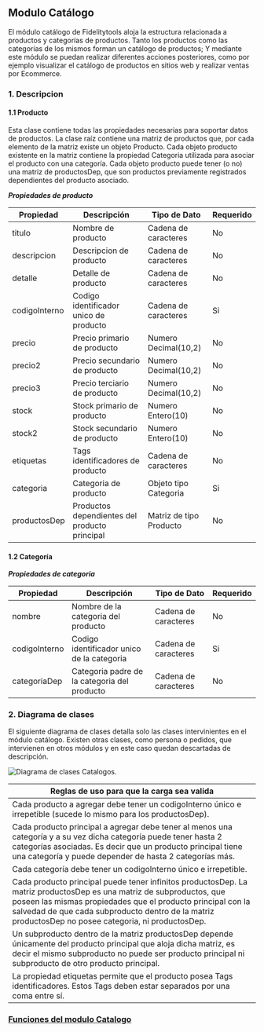 ## Modulo Catálogo
El módulo catálogo de Fidelitytools aloja la estructura relacionada a productos y categorías de
productos. Tanto los productos como las categorías de los mismos forman un catálogo de productos; Y
mediante este módulo se puedan realizar diferentes acciones posteriores, como por ejemplo visualizar el
catálogo de productos en sitios web y realizar ventas por Ecommerce.

### 1. Descripcion 

#### 1.1 Producto

Esta clase contiene todas las propiedades necesarias para soportar datos de productos. La clase raíz
contiene una matriz de productos que, por cada elemento de la matriz existe un objeto Producto.
Cada objeto producto existente en la matriz contiene la propiedad Categoria utilizada para asociar el
producto con una categoría.
Cada objeto producto puede tener (o no) una matriz de productosDep, que son productos
previamente registrados dependientes del producto asociado.

***Propiedades de producto***

| Propiedad | Descripción | Tipo de Dato | Requerido | 
|-----------|-------------|--------------|-----------|
| titulo | Nombre de producto | Cadena de caracteres | No | 
| descripcion | Descripcion de producto | Cadena de caracteres | No |
| detalle | Detalle de producto | Cadena de caracteres | No |
| codigoInterno | Codigo identificador unico de producto | Cadena de caracteres | Si |
| precio | Precio primario de producto | Numero Decimal(10,2) | No |
| precio2 | Precio secundario de producto | Numero Decimal(10,2) | No |
| precio3 | Precio terciario de producto | Numero Decimal(10,2) | No |
| stock | Stock primario de producto | Numero Entero(10) | No |
| stock2 | Stock secundario de producto | Numero Entero(10) | No |
| etiquetas | Tags identificadores de producto | Cadena de caracteres | No | 
| categoria | Categoria de producto | Objeto tipo Categoria | Si | 
| productosDep | Productos dependientes del producto principal | Matriz de tipo Producto | No | 




#### 1.2 Categoría

***Propiedades de categoria***

| Propiedad | Descripción | Tipo de Dato | Requerido | 
|-----------|-------------|--------------|-----------|
| nombre | Nombre de la categoria del producto | Cadena de caracteres | No | 
| codigoInterno | Codigo identificador unico de  la categoria | Cadena de caracteres | Si | 
| categoriaDep | Categoria padre de la categoria del producto | Cadena de caracteres | No |

### 2. Diagrama de clases

El siguiente diagrama de clases detalla solo las clases intervinientes en el módulo catálogo. Existen
otras clases, como persona o pedidos, que intervienen en otros módulos y en este caso quedan descartadas
de descripción.

![Diagrama de clases Catalogos.](https://drive.google.com/uc?export=view&id=1ha3bXL4OnAipkctJ8IAHzMGG5ODb85w0)

| Reglas de uso para que la carga sea valida | 
|--------------------------------------------|
| Cada producto a agregar debe tener un codigoInterno único e irrepetible (sucede lo mismo para los productosDep). | 
| Cada producto principal a agregar debe tener al menos una categoría y a su vez dicha categoría puede tener hasta 2 categorías asociadas. Es decir que un producto principal tiene una categoría y puede depender de hasta 2 categorías más. |
| Cada categoría debe tener un codigoInterno único e irrepetible. |
| Cada producto principal puede tener infinitos productosDep. La matriz productosDep es una matriz de subproductos, que poseen las mismas propiedades que el producto principal con la salvedad de que cada subproducto dentro de la matriz productosDep no posee categoria, ni productosDep. |
| Un subproducto dentro de la matriz productosDep depende únicamente del producto principal que aloja dicha matriz, es decir el mismo subproducto no puede ser producto principal ni subproducto de otro producto principal. |
| La propiedad etiquetas permite que el producto posea Tags identificadores. Estos Tags deben estar separados por una coma entre sí. |

### [Funciones del modulo Catalogo](https://github.com/bebeto-fidelitytools/FidelitytoolsWS/tree/master/docs/catalogos) 
